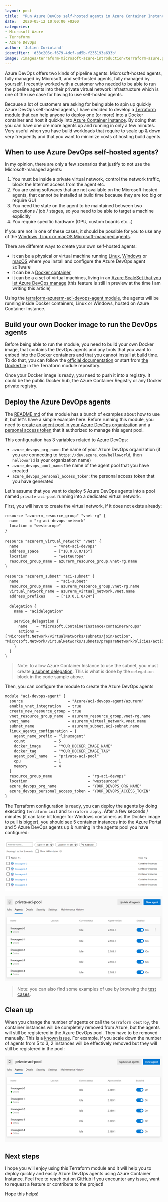 ```yaml
---
layout: post
title:  "Run Azure DevOps self-hosted agents in Azure Container Instance using Terraform"
date:   2020-05-12 10:00:00 +0200
categories: 
- Microsoft Azure
- Terraform
- Azure DevOps
author: 'Julien Corioland'
identifier: 'd33c206c-f679-4dcf-ad5b-f235193a633b'
image: /images/terraform-microsoft-azure-introduction/terraform-azure.png
---
```


Azure DevOps offers two kinds of pipeline agents: Microsoft-hosted agents, fully managed by Microsoft, and self-hosted agents, fully managed by yourself. I recently worked with a customer who needed to be able to run the pipeline agents into their private virtual network infrastructure which is one of the use case for having to use self-hosted agents.

<!--more-->

Because a lot of customers are asking for being able to spin up quickly Azure DevOps self-hosted agents, I have decided to develop a [Terraform module](https://github.com/Azure/terraform-azurerm-aci-devops-agent) that can help anyone to deploy one (or more) into a Docker container and host it quickly into [Azure Container Instance](https://azure.microsoft.com/en-us/services/container-instances/). By doing that you can have one ore more agents up and running in only a few minutes. Very useful when you have build workloads that require to scale up & down very frequently and that you want to minimize costs of hosting build agents.

## When to use Azure DevOps self-hosted agents?

In my opinion, there are only a few scenarios that justify to not use the Microsoft-managed agents:

1. You must be inside a private virtual network, control the network traffic, block the Internet access from the agent etc.
2. You are using softwares that are not available on the Microsoft-hosted agents, that cannot be installed at build time because they are too big or require GUI
3. You need the state on the agent to be maintained between two executions / job / stages, so you need to be able to target a machine explicitly
4. You require specific hardware (GPU, custom boards etc...)

If you are not in one of these cases, it should be possible for you to use any of the [Windows, Linux or macOS Microsoft-managed agents](https://docs.microsoft.com/en-us/azure/devops/pipelines/agents/hosted?view=azure-devops&tabs=yaml).

There are different ways to create your own self-hosted agents:

- it can be a physical or virtual machine running [Linux](https://docs.microsoft.com/en-us/azure/devops/pipelines/agents/v2-linux?view=azure-devops), [Windows](https://docs.microsoft.com/en-us/azure/devops/pipelines/agents/v2-windows?view=azure-devops) or [macOS](https://docs.microsoft.com/en-us/azure/devops/pipelines/agents/v2-osx?view=azure-devops) where you install and configure the Azure DevOps agent software
- it can be a [Docker container](https://docs.microsoft.com/en-us/azure/devops/pipelines/agents/docker?view=azure-devops)
- it can be a a set of virtual machines, living in an [Azure ScaleSet that you let Azure DevOps manage](https://docs.microsoft.com/en-us/azure/devops/pipelines/agents/scale-set-agents?view=azure-devops) (this feature is still in preview at the time I am writing this article)

Using the [terraform-azurerm-aci-devops-agent module](https://github.com/Azure/terraform-azurerm-aci-devops-agent), the agents will be running inside Docker containers, Linux or Windows, hosted on Azure Container Instance.

## Build your own Docker image to run the DevOps agents

Before being able to run the module, you need to build your own Docker image, that contains the DevOps agents and any tools that you want to embed into the Docker containers and that you cannot install at build time. To do that, you can follow the [official documentation](https://docs.microsoft.com/en-us/azure/devops/pipelines/agents/docker?view=azure-devops) or start from [the Dockerfile](https://github.com/Azure/terraform-azurerm-aci-devops-agent/blob/master/Docker/README.md) in the Terraform module repository.

Once your Docker image is ready, you need to push it into a registry. It could be the public Docker hub, the Azure Container Registry or any Docker private registry.

## Deploy the Azure DevOps agents

The [README.md](https://github.com/Azure/terraform-azurerm-aci-devops-agent/blob/master/README.md) of the module has a bunch of examples about how to use it, but let's have a simple example here. Before running this module, you need to [create an agent pool in your Azure DevOps organization](https://docs.microsoft.com/en-us/azure/devops/pipelines/agents/pools-queues?view=azure-devops&tabs=yaml%2Cbrowser#creating-agent-pools) and a [personal access token](https://docs.microsoft.com/en-us/azure/devops/pipelines/agents/v2-linux?view=azure-devops#permissions) that it authorized to manage this agent pool.

This configuration has 3 variables related to Azure DevOps:

- `azure_devops_org_name`: the name of your Azure DevOps organization (if you are connecting to `https://dev.azure.com/helloworld`, then `helloworld` is your organization name)
- `azure_devops_pool_name`: the name of the agent pool that you have created
- `azure_devops_personal_access_token`: the personal access token that you have generated

Let's assume that you want to deploy 5 Azure DevOps agents into a pool named `private-aci-pool` running into a dedicated virtual network.

First, you will have to create the virtual network, if it does not exists already:

```hcl
resource "azurerm_resource_group" "vnet-rg" {
  name     = "rg-aci-devops-network"
  location = "westeurope"
}

resource "azurerm_virtual_network" "vnet" {
  name                = "vnet-aci-devops"
  address_space       = ["10.0.0.0/16"]
  location            = "westeurope"
  resource_group_name = azurerm_resource_group.vnet-rg.name
}

resource "azurerm_subnet" "aci-subnet" {
  name                 = "aci-subnet"
  resource_group_name  = azurerm_resource_group.vnet-rg.name
  virtual_network_name = azurerm_virtual_network.vnet.name
  address_prefixes     = ["10.0.1.0/24"]

  delegation {
    name = "acidelegation"

    service_delegation {
      name    = "Microsoft.ContainerInstance/containerGroups"
      actions = ["Microsoft.Network/virtualNetworks/subnets/join/action", "Microsoft.Network/virtualNetworks/subnets/prepareNetworkPolicies/action"]
    }
  }
}
```

> Note: to allow Azure Container Instance to use the subnet, you must create [a subnet delegation](https://docs.microsoft.com/en-us/azure/virtual-network/manage-subnet-delegation). This is what is done by the `delegation` block in the code sample above.

Then, you can configure the module to create the Azure DevOps agents

```hcl
module "aci-devops-agent" {
  source                    = "Azure/aci-devops-agent/azurerm"
  enable_vnet_integration   = true
  create_new_resource_group = true
  vnet_resource_group_name  = azurerm_resource_group.vnet-rg.name
  vnet_name                 = azurerm_virtual_network.vnet.name
  subnet_name               = azurerm_subnet.aci-subnet.name
  linux_agents_configuration = {
    agent_name_prefix = "linuxagent"
    count             = 5
    docker_image      = "YOUR_DOCKER_IMAGE_NAME"
    docker_tag        = "YOUR_DOCKER_IMAGE_TAG"
    agent_pool_name   = "private-aci-pool"
    cpu               = 1
    memory            = 4
  }
  resource_group_name                = "rg-aci-devops"
  location                           = "westeurope"
  azure_devops_org_name              = "YOUR_DEVOPS_ORG_NAME"
  azure_devops_personal_access_token = "YOUR_DEVOPS_ACCESS_TOKEN"
}
```

The Terraform configuration is ready, you can deploy the agents by doing executing `terraform init` and `terraform apply`. After a few seconds / minutes (it can take bit longer for Windows containers as the Docker image to pull is bigger), you should see 5 container instances into the Azure Portal and 5 Azure DevOps agents up & running in the agents pool you have configured:

![Azure Portal - Container Instances](/images/terraform-aci-devops-agents/azure-portal-container-instances.png)

![Azure DevOps Portal - Agents](/images/terraform-aci-devops-agents/azure-devops-portal-agents.png)

> Note: you can also find some examples of use by browsing the [test cases](https://github.com/Azure/terraform-azurerm-aci-devops-agent/blob/test/fixture).

## Clean up

When you change the number of agents or call the `terraform destroy`, the container instances will be completely removed from Azure, but the agents will still be registered in the Azure DevOps pool. They have to be removed manually. This is a [known issue](https://github.com/Azure/terraform-azurerm-aci-devops-agent/issues/3). For example, if you scale down the number of agents from 5 to 3, 2 instances will be effectively removed but they will still be registered in the pool:

![Azure DevOps Portal - Agents Scale Down](/images/terraform-aci-devops-agents/azure-devops-portal-agents-scale-down.png)

## Next steps

I hope you will enjoy using this Terraform module and it will help you to deploy quickly and easily Azure DevOps agents using Azure Container Instance. Feel free to reach out on [GitHub](https://github.com/Azure/terraform-azurerm-aci-devops-agent/issues) if you encounter any issue, want to request a feature or contribute to the project!

Hope this helps!
